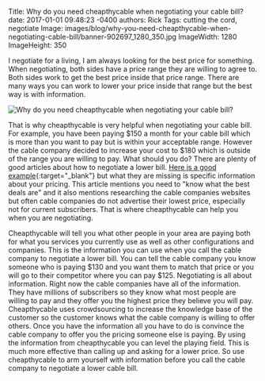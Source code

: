 Title: Why do you need cheapthycable when negotiating your cable bill?
date: 2017-01-01 09:48:23 -0400
authors: Rick
Tags: cutting the cord, negotiate
Image: images/blog/why-you-need-cheapthycable-when-negotiating-cable-bill/banner-902697_1280_350.jpg
ImageWidth: 1280
ImageHeight: 350

I negotiate for a living, I am always looking for the best price for something. When negotiating, both sides have a price range they are willing to agree to. Both sides work to get the best price inside that price range. There are many ways you can work to lower your price inside that range but the best way is with information.
<!-- PELICAN_END_SUMMARY -->

<img src="../../images/blog/why-you-need-cheapthycable-when-negotiating-cable-bill/banner-902697_1280_350.jpg" alt="Why do you need cheapthycable when negotiating your cable bill?" class="image-responsive image-center" markdown=1>

That is why cheapthycable is very helpful when negotiating your cable bill. For example, you have been paying $150 a month for your cable bill which is more than you want to pay but is within your acceptable range. However the cable company decided to increase your cost to $180 which is outside of the range you are willing to pay. What should you do? There are plenty of good articles about how to negotiate a lower bill. [Here is a good example](http://www.forbes.com/sites/reneemorad/2016/12/31/7-easy-ways-to-slash-your-cable-bill-in-2017/#30370468346d){:target="_blank"} but what they are missing is specific information about your pricing. This article mentions you need to "know what the best deals are" and it also mentions researching the cable companies websites but often cable companies do not advertise their lowest price, especially not for current subscribers. That is where cheapthycable can help you when you are negotiating.

Cheapthycable will tell you what other people in your area are paying both for what you services you currently use as well as other configurations and companies. This is the information you can use when you call the cable company to negotiate a lower bill. You can tell the cable company you know someone who is paying $130 and you want them to match that price or you will go to their competitor where you can pay $125. Negotiating is all about information. Right now the cable companies have all of the information. They have millions of subscribers so they know what most people are willing to pay and they offer you the highest price they believe you will pay. Cheapthycable uses crowdsourcing to increase the knowledge base of the customer so the customer knows what the cable company is willing to offer others. Once you have the information all you have to do is convince the cable company to offer you the pricing someone else is paying. By using the information from cheapthycable you can level the playing field. This is much more effective than calling up and asking for a lower price. So use cheapthycable to arm yourself with information before you call the cable company to negotiate a lower cable bill.